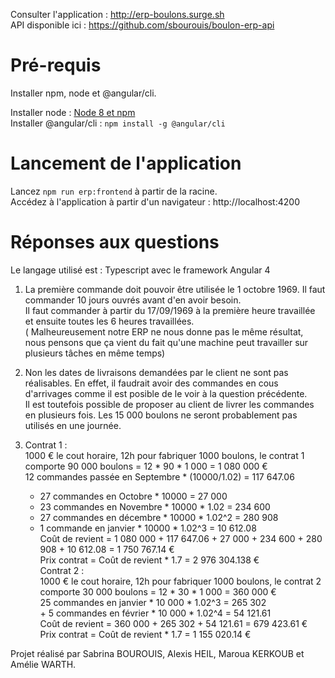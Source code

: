 Consulter l'application : http://erp-boulons.surge.sh  
API disponible ici : https://github.com/sbourouis/boulon-erp-api  

# Pré-requis  

Installer npm, node et @angular/cli.  

Installer node : [Node 8 et npm](https://nodejs.org/en/)  
Installer @angular/cli : `npm install -g @angular/cli`  

# Lancement de l'application  

Lancez `npm run erp:frontend` à partir de la racine.  
Accédez à l'application à partir d'un navigateur : http://localhost:4200  

# Réponses aux questions  

Le langage utilisé est : Typescript avec le framework Angular 4  
  
1. La première commande doit pouvoir être utilisée le 1 octobre 1969. Il faut commander 10 jours ouvrés avant d'en avoir besoin.  
  Il faut commander à partir du 17/09/1969 à la première heure travaillée et ensuite toutes les 6 heures travaillées.  
  ( Malheureusement notre ERP ne nous donne pas le même résultat, nous pensons que ça vient du fait qu'une machine peut travailler sur plusieurs tâches en même temps)  

2. Non les dates de livraisons demandées par le client ne sont pas réalisables. En effet, il faudrait avoir des commandes en cous d'arrivages comme il est posible de le voir à la question précédente.  
Il est toutefois possible de proposer au client de livrer les commandes en plusieurs fois. Les 15 000 boulons ne seront probablement pas utilisés en une journée.  
  
3. Contrat 1 :  
      1000 € le cout horaire, 12h pour fabriquer 1000 boulons, le contrat 1 comporte 90 000 boulons = 12 * 90 * 1 000 = 1 080 000 €  
      12 commandes passée en Septembre * (10000/1.02) = 117 647.06  
      + 27 commandes en Octobre * 10000 = 27 000  
      + 23 commandes en Novembre * 10000 * 1.02 = 234 600  
      + 27 commandes en décembre * 10000 * 1.02^2 = 280 908  
      + 1 commande en janvier * 10000 * 1.02^3 = 10 612.08  
      Coût de revient = 1 080 000 + 117 647.06 + 27 000 + 234 600 + 280 908 + 10 612.08 = 1 750 767.14 €  
      Prix contrat = Coût de revient * 1.7 = 2 976 304.138 €  
   Contrat 2 :  
       1000 € le cout horaire, 12h pour fabriquer 1000 boulons, le contrat 2 comporte 30 000 boulons = 12 * 30 * 1 000 = 360 000 €  
       25 commandes en janvier * 10 000 * 1.02^3 = 265 302  
       + 5 commandes en février * 10 000 * 1.02^4 = 54 121.61  
      Coût de revient = 360 000 + 265 302 + 54 121.61 = 679 423.61 €  
      Prix contrat = Coût de revient * 1.7 = 1 155 020.14 €  


Projet réalisé par Sabrina BOUROUIS, Alexis HEIL, Maroua KERKOUB et Amélie WARTH.   
